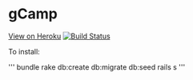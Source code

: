 # gCamp

[View on Heroku](http:www.fierce-ocean-6219.herokuapp.com)
[![Build Status](https://travis-ci.org/reydelo/gCamp-Reyna-DeLoge.svg?branch=master)](https://travis-ci.org/reydelo/gCamp-Reyna-DeLoge)

To install:

'''
bundle
rake db:create db:migrate db:seed
rails s
'''
